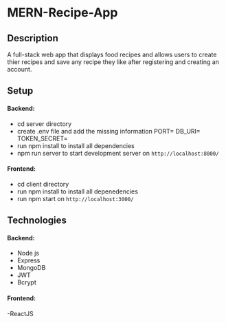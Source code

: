 # MERN-Recipe-App

## Description
A full-stack web app that displays food recipes and allows users to create thier recipes and save any recipe they like after registering and creating an account.

## Setup
#### Backend:
- cd server directory
- create .env file and add the missing information
  PORT=<Port Number>
  DB_URI=<MongoDB URI>
  TOKEN_SECRET=<JWT Secret>
- run npm install to install all dependencies
- npm run server to start development server on `http://localhost:8000/`
#### Frontend:
- cd client directory
- run npm install to install all depenedencies
- run npm start on `http://localhost:3000/`

## Technologies
#### Backend:
- Node js
- Express
- MongoDB
- JWT
- Bcrypt 
#### Frontend:
-ReactJS
